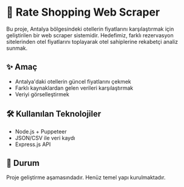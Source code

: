 # 🏨 Rate Shopping Web Scraper

Bu proje, Antalya bölgesindeki otellerin fiyatlarını karşılaştırmak için geliştirilen bir web scraper sistemidir. Hedefimiz, farklı rezervasyon sitelerinden otel fiyatlarını toplayarak otel sahiplerine rekabetçi analiz sunmak.

## ✨ Amaç
- Antalya'daki otellerin güncel fiyatlarını çekmek
- Farklı kaynaklardan gelen verileri karşılaştırmak
- Veriyi görselleştirmek

## 🛠️ Kullanılan Teknolojiler
- Node.js + Puppeteer
- JSON/CSV ile veri kaydı
- Express.js API

## 🚧 Durum
Proje geliştirme aşamasındadır. Henüz temel yapı kurulmaktadır.


